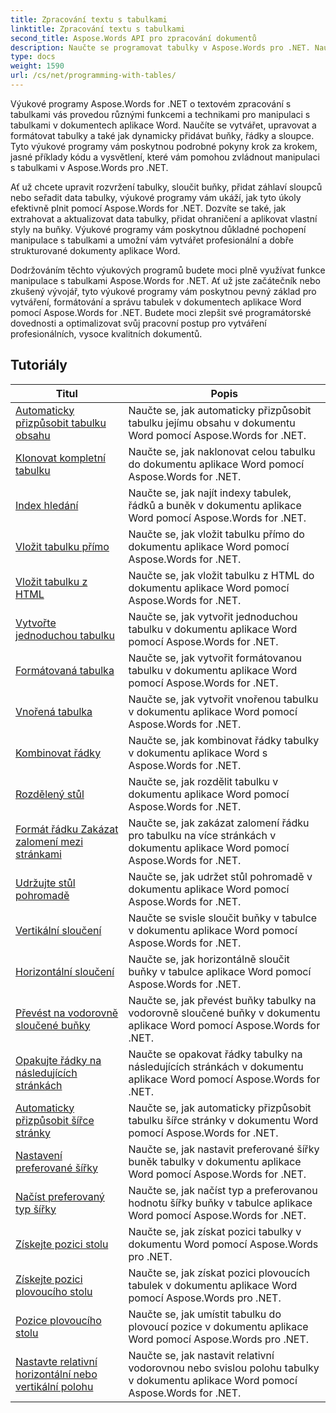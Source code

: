 ```yaml
---
title: Zpracování textu s tabulkami
linktitle: Zpracování textu s tabulkami
second_title: Aspose.Words API pro zpracování dokumentů
description: Naučte se programovat tabulky v Aspose.Words pro .NET. Naučte se vytvářet, manipulovat a formátovat tabulky v dokumentech aplikace Word pomocí podrobných výukových programů a příkladů kódu C#.
type: docs
weight: 1590
url: /cs/net/programming-with-tables/
---
```

Výukové programy Aspose.Words for .NET o textovém zpracování s tabulkami vás provedou různými funkcemi a technikami pro manipulaci s tabulkami v dokumentech aplikace Word. Naučíte se vytvářet, upravovat a formátovat tabulky a také jak dynamicky přidávat buňky, řádky a sloupce. Tyto výukové programy vám poskytnou podrobné pokyny krok za krokem, jasné příklady kódu a vysvětlení, které vám pomohou zvládnout manipulaci s tabulkami v Aspose.Words pro .NET.

Ať už chcete upravit rozvržení tabulky, sloučit buňky, přidat záhlaví sloupců nebo seřadit data tabulky, výukové programy vám ukáží, jak tyto úkoly efektivně plnit pomocí Aspose.Words for .NET. Dozvíte se také, jak extrahovat a aktualizovat data tabulky, přidat ohraničení a aplikovat vlastní styly na buňky. Výukové programy vám poskytnou důkladné pochopení manipulace s tabulkami a umožní vám vytvářet profesionální a dobře strukturované dokumenty aplikace Word.

Dodržováním těchto výukových programů budete moci plně využívat funkce manipulace s tabulkami Aspose.Words for .NET. Ať už jste začátečník nebo zkušený vývojář, tyto výukové programy vám poskytnou pevný základ pro vytváření, formátování a správu tabulek v dokumentech aplikace Word pomocí Aspose.Words for .NET. Budete moci zlepšit své programátorské dovednosti a optimalizovat svůj pracovní postup pro vytváření profesionálních, vysoce kvalitních dokumentů.

 ## Tutoriály
| Titul | Popis |
| --- | --- |
| [Automaticky přizpůsobit tabulku obsahu](./auto-fit-table-to-contents/) | Naučte se, jak automaticky přizpůsobit tabulku jejímu obsahu v dokumentu Word pomocí Aspose.Words for .NET. |
| [Klonovat kompletní tabulku](./clone-complete-table/) | Naučte se, jak naklonovat celou tabulku do dokumentu aplikace Word pomocí Aspose.Words for .NET. |
| [Index hledání](./finding-index/) | Naučte se, jak najít indexy tabulek, řádků a buněk v dokumentu aplikace Word pomocí Aspose.Words for .NET. |
| [Vložit tabulku přímo](./insert-table-directly/) | Naučte se, jak vložit tabulku přímo do dokumentu aplikace Word pomocí Aspose.Words for .NET. |
| [Vložit tabulku z HTML](./insert-table-from-html/) | Naučte se, jak vložit tabulku z HTML do dokumentu aplikace Word pomocí Aspose.Words for .NET. |
| [Vytvořte jednoduchou tabulku](./create-simple-table/) | Naučte se, jak vytvořit jednoduchou tabulku v dokumentu aplikace Word pomocí Aspose.Words for .NET. |
| [Formátovaná tabulka](./formatted-table/) | Naučte se, jak vytvořit formátovanou tabulku v dokumentu aplikace Word pomocí Aspose.Words for .NET. |
| [Vnořená tabulka](./nested-table/) | Naučte se, jak vytvořit vnořenou tabulku v dokumentu aplikace Word pomocí Aspose.Words for .NET. |
| [Kombinovat řádky](./combine-rows/) | Naučte se, jak kombinovat řádky tabulky v dokumentu aplikace Word s Aspose.Words for .NET. |
| [Rozdělený stůl](./split-table/) | Naučte se, jak rozdělit tabulku v dokumentu aplikace Word pomocí Aspose.Words for .NET. |
| [Formát řádku Zakázat zalomení mezi stránkami](./row-format-disable-break-across-pages/) | Naučte se, jak zakázat zalomení řádku pro tabulku na více stránkách v dokumentu aplikace Word pomocí Aspose.Words for .NET. |
| [Udržujte stůl pohromadě](./keep-table-together/) | Naučte se, jak udržet stůl pohromadě v dokumentu aplikace Word pomocí Aspose.Words for .NET. |
| [Vertikální sloučení](./vertical-merge/) | Naučte se svisle sloučit buňky v tabulce v dokumentu aplikace Word pomocí Aspose.Words for .NET. |
| [Horizontální sloučení](./horizontal-merge/) | Naučte se, jak horizontálně sloučit buňky v tabulce aplikace Word pomocí Aspose.Words for .NET. |
| [Převést na vodorovně sloučené buňky](./convert-to-horizontally-merged-cells/) | Naučte se, jak převést buňky tabulky na vodorovně sloučené buňky v dokumentu aplikace Word pomocí Aspose.Words for .NET. |
| [Opakujte řádky na následujících stránkách](./repeat-rows-on-subsequent-pages/) | Naučte se opakovat řádky tabulky na následujících stránkách v dokumentu aplikace Word pomocí Aspose.Words for .NET. |
| [Automaticky přizpůsobit šířce stránky](./auto-fit-to-page-width/) | Naučte se, jak automaticky přizpůsobit tabulku šířce stránky v dokumentu Word pomocí Aspose.Words for .NET. |
| [Nastavení preferované šířky](./preferred-width-settings/) | Naučte se, jak nastavit preferované šířky buněk tabulky v dokumentu aplikace Word pomocí Aspose.Words for .NET. |
| [Načíst preferovaný typ šířky](./retrieve-preferred-width-type/) | Naučte se, jak načíst typ a preferovanou hodnotu šířky buňky v tabulce aplikace Word pomocí Aspose.Words for .NET. |
| [Získejte pozici stolu](./get-table-position/) | Naučte se, jak získat pozici tabulky v dokumentu Word pomocí Aspose.Words pro .NET. |
| [Získejte pozici plovoucího stolu](./get-floating-table-position/) | Naučte se, jak získat pozici plovoucích tabulek v dokumentu aplikace Word pomocí Aspose.Words pro .NET. |
| [Pozice plovoucího stolu](./floating-table-position/) | Naučte se, jak umístit tabulku do plovoucí pozice v dokumentu aplikace Word pomocí Aspose.Words pro .NET. |
| [Nastavte relativní horizontální nebo vertikální polohu](./set-relative-horizontal-or-vertical-position/) | Naučte se, jak nastavit relativní vodorovnou nebo svislou polohu tabulky v dokumentu aplikace Word pomocí Aspose.Words for .NET. |